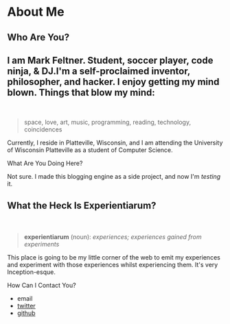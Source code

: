 <h1>About Me</h1><h2>Who Are You?</h2><h2>I am Mark Feltner. Student, soccer player, code ninja, &amp; DJ.I'm a self-proclaimed inventor, philosopher, and hacker. I enjoy getting my mind blown. Things that blow my mind:&nbsp;</h2><span><br><blockquote>space, love, art, music, programming, reading, technology, coincidences</blockquote>

Currently, I reside in Platteville, Wisconsin, and I am attending the University of Wisconsin Platteville as a student of Computer Science. 

What Are You Doing Here?

Not sure. I made this blogging engine as a side project, and now I'm <i>testing</i> it.</span><br><h2>What the Heck Is Experientiarum?
</h2><br><blockquote><b>experientiarum</b> (noun): <i>experiences; experiences gained from experiments</i></blockquote>This place is going to be my little corner of the web to emit my experiences and experiment with those experiences whilst experiencing them. It's very Inception-esque.

How Can I Contact You?

<ul>
<li>email</li>
<li><a target="_blank" rel="nofollow" href="http://www.twitter.com/feltnermj">twitter</a></li>
<li><a target="_blank" rel="nofollow" href="http://www.github.com/feltnerm">github</a></li>
</ul>